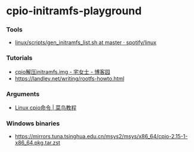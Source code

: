 cpio-initramfs-playground
=========================

### Tools
- [linux/scripts/gen_initramfs_list.sh at master · spotify/linux](https://github.com/spotify/linux/blob/master/scripts/gen_initramfs_list.sh)

### Tutorials
- [cpio解压initramfs.img - 宅女士 - 博客园](https://www.cnblogs.com/carriezhangyan/p/9407567.html)
- https://landley.net/writing/rootfs-howto.html

### Arguments
- [Linux cpio命令 | 菜鸟教程](https://www.runoob.com/linux/linux-comm-cpio.html)


### Windows binaries
- https://mirrors.tuna.tsinghua.edu.cn/msys2/msys/x86_64/cpio-2.15-1-x86_64.pkg.tar.zst
